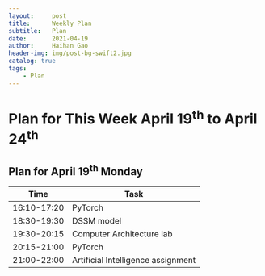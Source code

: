 ```yaml
---
layout:     post
title:      Weekly Plan
subtitle:   Plan
date:       2021-04-19
author:     Haihan Gao
header-img: img/post-bg-swift2.jpg
catalog: true
tags:
    - Plan
---
```

# Plan for This Week April 19<sup>th</sup> to April 24<sup>th</sup>

## Plan for April 19<sup>th</sup> Monday

| Time        | Task                               |
| ----------- | ---------------------------------- |
| 16:10-17:20 | PyTorch                            |
| 18:30-19:30 | DSSM model                         |
| 19:30-20:15 | Computer Architecture lab          |
| 20:15-21:00 | PyTorch                                   |
| 21:00-22:00 | Artificial Intelligence assignment |



